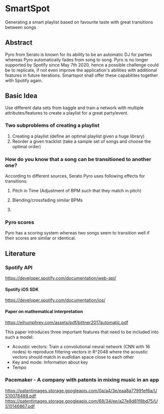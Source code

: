# SmartSpot

Generating a smart playlist based on favourite taste with great transitions between songs

## Abstract

Pyro from Serato is known for its ability to be an automatic DJ for parties whereas Pyro automatically fades from song to song. Pyro is no longer supported by Spotify since May 7th 2020, hence a possible challenge could be to replicate, if not even improve the application's abilities with additional features in future iterations. Smartspot shall offer these capabilites together with Spotify again.

## Basic Idea

Use different data sets from kaggle and train a network with multiple attributes/features to create a playlist for a great party/event.

### Two subproblems of creating a playlist

1. Creating a playlist (define an optimal playlist given a huge library)
2. Reorder a given tracklist (take a sample set of songs and choose the optimal order)

### How do you know that a song can be transitioned to another one?

According to different sources, Serato Pyro uses following effects for transitions:

1. Pitch in Time (Adjustment of BPM such that they match in pitch)
2. Blending/crossfading similar BPMs

3.

### Pyro scores

Pyro has a scoring system whereas two songs seem to transition well if their scores are similar or identical.

## Literature

### Spotify API

<https://developer.spotify.com/documentation/web-api/>

#### Spotify iOS SDK

<https://developer.spotify.com/documentation/ios/>

#### Paper on mathematical interpretation

<https://ejhumphrey.com/assets/pdf/bittner2017automatic.pdf>

This paper introduces three important features that need to be included into such a model:

- Acoustic vectors: Train a convolutional neural network (CNN with 16 nodes) to reproduce filtering vectors in R^2048 where the acoustic vectors should match in eudlidian space close to each other
- Key and mode: Information about key
- Tempo

### Pacemaker - A company with patents in mixing music in an app

<https://patentimages.storage.googleapis.com/0a/a4/3e/eaa8a77991ef6a/US10078488.pdf>
<https://patentimages.storage.googleapis.com/68/34/ee/a27e8d81f8bd75/US10146867.pdf>
